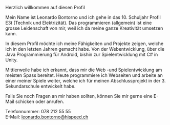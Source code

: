 Herzlich willkommen auf diesen Profil

Mein Name ist Leonardo Bontorno und ich gehe in das 10. Schuljahr Profil E3t (Technik und Elektrizität).
Das programmieren (allgemein) ist eine grosse Leidenschaft von mir, weil ich da meine ganze Kreativität umsetzen kann.

In diesem Profil möchte ich meine Fähigkeiten und Projekte zeigen, welche ich in den letzten Jahren gemacht habe.
Von der Webentwicklung, über die Java Programmierung für Android, bishin zur Spielentwicklung mit C# in Unity.

Mittlerweile habe ich erkannt, dass mir die Web -und Spielentwicklung am meisten Spass bereitet.
Heute programmiere ich Webseiten und arbeite an einer meiner Spiele weiter, welche ich für meinen Abschlussprojekt in der 3. Sekundarschule entwickelt habe.

Falls Sie noch Fragen an mir haben sollten, können Sie mir gerne eine E-Mail schicken oder anrufen.

Telefonnummer: 078 212 55 55<br>
E-Mail: leonardo.bontorno@hispeed.ch
